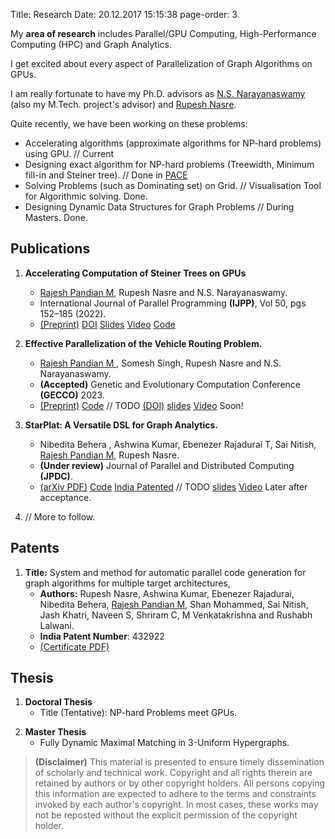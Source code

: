 Title: Research
Date: 20.12.2017 15:15:38
page-order: 3

My **area of research** includes Parallel/GPU Computing, High-Performance Computing (HPC) and Graph Analytics. 

I get excited about every aspect of Parallelization of Graph Algorithms on GPUs.

I am really fortunate to have my Ph.D. advisors as [N.S. Narayanaswamy][1] (also my M.Tech. project's advisor) and [Rupesh Nasre][3].

<!--- Both of them are wonderful professors/researchers I have ever met. From them, I have not just learnt doing research but also about good human values and other life+soft skills. -->


Quite recently, we have been working on these problems:

- Accelerating algorithms (approximate algorithms for NP-hard problems) using GPU. // Current
- Designing exact algorithm for NP-hard problems (Treewidth, Minimum fill-in and Steiner tree). // Done in [PACE][2] 
- Solving Problems (such as Dominating set) on Grid.  // Visualisation Tool for Algorithmic solving. Done.
- Designing Dynamic Data Structures for Graph Problems // During Masters. Done.

  
## Publications

1. **Accelerating Computation of Steiner Trees on GPUs**
    - <u>Rajesh Pandian M</u>, Rupesh Nasre and N.S. Narayanaswamy.
    - International Journal of Parallel Programming **(IJPP)**, Vol 50, pgs 152–185 (2022). 
    - [(Preprint)]({static}/pdfs/steiner-ijpp22-preprint.pdf) [DOI][5] [Slides]({static}/pdfs/sem2-v4.pdf) [Video](https://youtu.be/BIecDhPdWaQ) [Code](https://doi.org/10.5281/zenodo.4477087) 

2. **Effective Parallelization of the Vehicle Routing Problem.**
    - <u>Rajesh Pandian M </u>, Somesh Singh, Rupesh Nasre and N.S. Narayanaswamy.
    - **(Accepted)** Genetic and Evolutionary Computation Conference **(GECCO)** 2023.
    - [(Preprint)]({static}/pdfs/CVRP_v4.pdf) [Code](https://github.com/mrprajesh/parMDS) // TODO [(DOI)][7] [slides](#) [Video](#) Soon! 

3.  **StarPlat: A Versatile DSL for Graph Analytics.**
    - Nibedita Behera , Ashwina Kumar, Ebenezer Rajadurai T, Sai Nitish, <u>Rajesh Pandian M</u>, Rupesh Nasre.
    - **(Under review)** Journal of Parallel and Distributed Computing **(JPDC)**.  
    - [(arXiv PDF)](https://doi.org/10.48550/arXiv.2305.03317) [Code](https://github.com/nibeditabh/StarPlat)  [India Patented](https://drive.google.com/file/d/1BbzKyd0c8WGmbX1doh6gysPc3vuUlwU4/view?usp=sharing) // TODO [slides](#) [Video](#) Later after acceptance.  

4. // More to follow.
    


## Patents

1. **Title:** System and method for automatic parallel code generation for graph algorithms for multiple target architectures, 
    - **Authors:** Rupesh Nasre, Ashwina Kumar, Ebenezer Rajadurai, Nibedita Behera, <u>Rajesh Pandian M</u>, Shan Mohammed, Sai Nitish, Jash Khatri, Naveen S, Shriram C, M Venkatakrishna and Rushabh Lalwani.                              
    - **India Patent Number**: 432922        
    - [(Certificate PDF)](https://drive.google.com/file/d/1BbzKyd0c8WGmbX1doh6gysPc3vuUlwU4/view?usp=sharing)

## Thesis
1. **Doctoral Thesis**
    - Title (Tentative): NP-hard Problems meet GPUs.
<!--    - [PDF](#) [slides](#) [Video](#)  // TODO. Later  -->
2. **Master Thesis**
    - Fully Dynamic Maximal Matching in 3-Uniform Hypergraphs.
<!--- [slides](#)  // TODO   -->


[1]: http://www.cse.iitm.ac.in/~swamy/
[2]: https://pacechallenge.org
[3]: http://www.cse.iitm.ac.in/~rupesh/
[4]: https://rdcu.be/cCa9K
[5]: https://doi.org/10.1007/s10766-021-00723-0
[6]: https://doi.org/10.1145/3583131.3590458
[7]: https://doi.org/10.1145/3583131.3590458



> **(Disclaimer)** This material is presented to ensure timely dissemination of scholarly and technical work. Copyright and all rights therein are retained by authors or by other copyright holders. All persons copying this information are expected to adhere to the terms and constraints invoked by each author's copyright. In most cases, these works may not be reposted without the explicit permission of the copyright holder.
